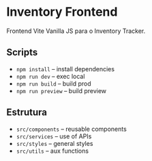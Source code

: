 # Inventory Frontend

Frontend Vite Vanilla JS para o Inventory Tracker.

## Scripts

- `npm install` – install dependencies
- `npm run dev` – exec local
- `npm run build` – build prod
- `npm run preview` – build preview

## Estrutura
- `src/components` – reusable components
- `src/services` – use of APIs
- `src/styles` – general styles
- `src/utils` – aux functions
